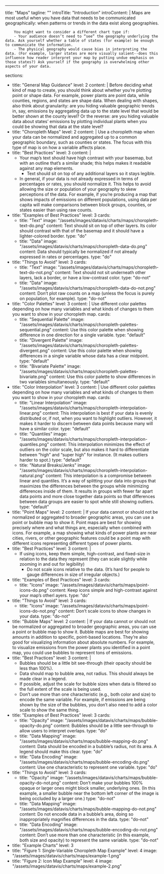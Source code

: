 ---
title: "Maps"
tagline: ""
introTitle: "Introduction"
introContent: | 
        Maps are most useful when you have data that needs to be communicated geographically: when patterns or trends in the data exist along geographies.

        You might want to consider a different chart type if:
        - Your audience doesn’t need to “see” the geography underlying the data. Ask yourself whether a table of states (for example) be enough to communicate the information.
        - The physical geography would cause bias in interpreting the data. (For example, larger states are more visually salient--does this influence how reader interpret your map by putting undue emphasis on those states?) Ask yourself if the geography is overwhelming other aspects of your data.
sections:
  - title: "General Map Guidance"
    level: 2
    content: |
      Before deciding what kind of map to create, you should think about whether you’re plotting point or shape data. For example, power plants are point data, while counties, regions, and states are shape data. When dealing with shapes, also think about granularity: are you hiding valuable geographic trends in, say, emissions by aggregating data up to the state level that would be better shown at the county level? Or the reverse: are you hiding valuable data about states’ emissions by plotting individual plants when you could be showing that data at the state level?
  - title: "Choropleth Maps"
    level: 2
    content: |
      Use a choropleth map when your data can be normalized and aggregated up to a common geographic boundary, such as counties or states. The focus with this type of map is on how a variable affects place.
  - title: "Best Practices"
    level: 3
    content: |
      - Your map’s text should have high contrast with your basemap, but with an outline that’s a similar shade; this helps makes it readable against any map elements.
          - Text should sit on top of any additional layers so it stays legible.
      - In general, if your data is not already expressed in terms of percentages or rates, you should normalize it. This helps to avoid allowing the size or population of your geography to skew perceptions of the data. For ­example, if you’re producing a map that shows impacts of emissions on different populations, using data per capita will make comparisons between block groups, counties, or states easier than using raw counts.
  - title: "Examples of Best Practices"
    level: 3 
    cards:
    - title: "Text"
      image: "/assets/images/datavis/charts/maps/choropleth-text-do.png"
      content: Text should sit on top of other layers. Its color should contrast with that of the basemap and it should have a lighter-colored border.
      type: "do"
    - title: "Data"
      image: "/assets/images/datavis/charts/maps/choropleth-data-do.png"
      content: Data should typically be normalized if not already expressed in rates or percentages.
      type: "do"
  - title: "Things to Avoid"
    level: 3 
    cards:
    - title: "Text"
      image: "/assets/images/datavis/charts/maps/choropleth-text-do-not.png"
      content: Text should not sit underneath other layers, lack a border, or have a low-contrast color.
      type: "do-not"
    - title: "Data"
      image: "/assets/images/datavis/charts/maps/choropleth-data-do-not.png"
      content: Don’t plot raw counts on a map (unless the focus is purely on population, for example).
      type: "do-not"
  - title: "Color Palettes"
    level: 3 
    content: |
      Use different color palettes depending on how many variables and what kinds of changes to them you want to show in your choropleth map.
    cards:
    - title: "Sequential Palette"
      image: "/assets/images/datavis/charts/maps/choropleth-palettes-sequential.png"
      content: Use this color palette when showing difference in one direction for a single variable.
      type: "default"
    - title: "Divergent Palette"
      image: "/assets/images/datavis/charts/maps/choropleth-palettes-divergent.png"
      content: Use this color palette when showing differences in a single variable whose data has a clear midpoint.
      type: "default"
    - title: "Bivariate Palette"
      image: "/assets/images/datavis/charts/maps/choropleth-palettes-bivariate.png"
      content: Use this color palette to show differences in two variables simultaneously.
      type: "default"
  - title: "Color Interpolation"
    level: 3 
    content: |
      Use different color palettes depending on how many variables and what kinds of changes to them you want to show in your choropleth map.
    cards:
    - title: "Linear Interpolation"
      image: "/assets/images/datavis/charts/maps/choropleth-interpolation-linear.png"
      content: This interpolation is best if your data is evenly distributed or, if not, when you want to highlight outliers. However, it makes it harder to discern between data points because many will have a similar color.
      type: "default"
    - title: "Quantiles"
      image: "/assets/images/datavis/charts/maps/choropleth-interpolation-quantiles.png"
      content: This interpolation minimizes the effect of outliers on the color scale, but also makes it hard to differentiate between “high” and “super high” for instance. (It makes outliers harder to spot.)
      type: "default"
    - title: "Natural Breaks/Jenks"
      image: "/assets/images/datavis/charts/maps/choropleth-interpolation-natural.png"
      content: This interpolation is a compromise between linear and quantiles. It’s a way of splitting your data into groups that maximizes the differences between the groups while minimizing differences inside of them. It results in groups with fewer far apart data points and more close together data points so that differences between data groups are easier to spot while still showing outliers.
      type: "default"
  - title: "Point Maps"
    level: 2
    content: |
      If your data cannot or should not be normalized or aggregated to broader geographic areas, you can use a point or bubble map to show it. Point maps are best for showing precisely where and what things are, especially when combined with icons. For example, a map showing what kinds of power plants are near cities, rivers, or other geographic features could be a point map with different icons representing different types of power plants.
  - title: "Best Practices"
    level: 3
    content: |
      - If using icons, keep them simple, high-contrast, and fixed-size in relation to the data they represent (they can scale slightly while zooming in and out for legibility)
        - Do not scale icons relative to the data. (It’s hard for people to gauge differences in size of irregular objects.)
  - title: "Examples of Best Practices"
    level: 3 
    cards:
    - title: "Icons"
      image: "/assets/images/datavis/charts/maps/point-icons-do.png"
      content: Keep icons simple and high-contrast against your map’s otherl ayers.
      type: "do"
  - title: "Things to Avoid"
    level: 3 
    cards:
    - title: "Icons"
      image: "/assets/images/datavis/charts/maps/point-icons-do-not.png"
      content: Don’t scale icons to show changes in your data.
      type: "do-not"
  - title: "Bubble Maps"
    level: 2
    content: |
      If your data cannot or should not be normalized or aggregated to broader geographic areas, you can use a point or bubble map to show it. Bubble maps are best for showing amounts in addition to specific, point-based locations. They’re also good for visualizing information about absolute numbers. For example, to visualize emissions from the power plants you identified in a point map, you could use bubbles to represent tons of emissions.
  - title: "Best Practices"
    level: 3
    content: |
      - Bubbles should be a little bit see-through (their opacity should be less than 100%).
      - Data should map to bubble area, not radius. This should always be made clear in a legend.
      - If possible, adjust the scale for bubble sizes when data is filtered so the full extent of the scale is being used.
      - Don’t use more than one characteristic (e.g., both color and size) to encode the same variable. For example, if emissions are being shown by the size of the bubbles, you don’t also need to add a color scale to show the same thing.
  - title: "Examples of Best Practices"
    level: 3
    cards:
    - title: "Opacity"
      image: "/assets/images/datavis/charts/maps/bubble-opacity-do.png"
      content: Bubbles should be a little see-through to allow users to interpret overlaps.
      type: "do"
    - title: "Data Mapping"
      image: "/assets/images/datavis/charts/maps/bubble-mapping-do.png"
      content: Data should be encoded in a bubble’s radius, not its area. A legend should make this clear.
      type: "do"
    - title: "Data Encoding"
      image: "/assets/images/datavis/charts/maps/bubble-encoding-do.png"
      content: Use one characteristic to represent one variable.
      type: "do"
  - title: "Things to Avoid"
    level: 3
    cards:
    - title: "Opacity"
      image: "/assets/images/datavis/charts/maps/bubble-opacity-do-not.png"
      content: Don’t make your bubbles 100% opaque or larger ones might block smaller, underlying ones. (In this example, a smaller bubble near the bottom left corner of the image is being occluded by a larger one.)
      type: "do-not"
    - title: "Data Mapping"
      image: "/assets/images/datavis/charts/maps/bubble-mapping-do-not.png"
      content: Do not encode data in a bubble’s area, doing so inappropriately magnifies differences in the data.
      type: "do-not"
    - title: "Data Encoding"
      image: "/assets/images/datavis/charts/maps/bubble-encoding-do-not.png"
      content: Don’t use more than one characteristic (in this example, both size and opacity) to represent the same variable.
      type: "do-not"
  - title: "Example Charts"
    level: 3
  - title: "Figure 1: Single-Variable Choropleth Map Example"
    level: 4
    image: "/assets/images/datavis/charts/maps/example-1.png"    
  - title: "Figure 2: Icon Map Example"
    level: 4
    image: "/assets/images/datavis/charts/maps/example-2.png"


 